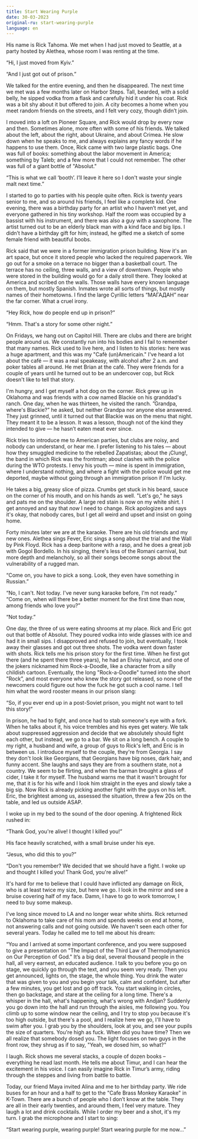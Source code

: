 ```yaml
---
title: Start Wearing Purple
date: 30-03-2023
original-ru: start-wearing-purple
language: en
---
```

His name is Rick Tahoma. We met when I had just moved to Seattle, at a party hosted by Alethea, whose room I was renting at the time.

“Hi, I just moved from Kyiv.”

“And I just got out of prison.”

We talked for the entire evening, and then he disappeared. The next time we met was a few months later on Harbor Steps. Tall, bearded, with a solid belly, he sipped vodka from a flask and carefully hid it under his coat. Rick was a bit shy about it but offered to join. A city becomes a home when you meet random friends on the streets, and I felt very cozy, though didn’t join.

I moved into a loft on Pioneer Square, and Rick would drop by every now and then. Sometimes alone, more often with some of his friends. We talked about the left, about the right, about Ukraine, and about Crimea. He slow down when he speaks to me, and always explains any fancy words if he happens to use them. Once, Rick came with two large plastic bags. One was full of books: something about the labor movement in America; something by Taleb; and a few more that I could not remember. The other was full of a giant bottle of "Absolut."

“This is what we call ‘booth’. I’ll leave it here so I don't waste your single malt next time.”

I started to go to parties with his people quite often. Rick is twenty years senior to me, and so around his friends, I feel like a complete kid. One evening, there was a birthday party for an artist who I haven’t met yet, and everyone gathered in his tiny workshop. Half the room was occupied by a bassist with his instrument, and there was also a guy with a saxophone. The artist turned out to be an elderly black man with a kind face and big lips. I didn’t have a birthday gift for him; instead, he gifted me a sketch of some female friend with beautiful boobs.

Rick said that we were in a former immigration prison building. Now it's an art space, but once it stored people who lacked the required paperwork. We go out for a smoke on a terrace no bigger than a basketball court. The terrace has no ceiling, three walls, and a view of downtown. People who were stored in the building would go for a daily stroll there. They looked at America and scribed on the walls. Those walls have every known language on them, but mostly Spanish. Inmates wrote all sorts of things, but mostly names of their hometowns. I find the large Cyrillic letters “МАГАДАН” near the far corner. What a cruel irony.

“Hey Rick, how do people end up in prison?”

“Hmm. That's a story for some other night.”

On Fridays, we hang out on Capitol Hill. There are clubs and there are bright people around us. We constantly run into his bodies and I fail to remember that many names. Rick used to live here, and I listen to his stories: here was a huge apartment, and this was my "Cafè (un)Americain." I've heard a lot about the café — it was a real speakeasy, with alcohol after 2 a.m. and poker tables all around. He met Brian at the café. They were friends for a couple of years until he turned out to be an undercover cop, but Rick doesn't like to tell that story.

I'm hungry, and I get myself a hot dog on the corner. Rick grew up in Oklahoma and was friends with a cow named Blackie on his granddad's ranch. One day, when he was thirteen, he visited the ranch. ”Grandpa, where's Blackie?” he asked, but neither Grandpa nor anyone else answered. They just grinned, until it turned out that Blackie was on the menu that night. They meant it to be a lesson. It was a lesson, though not of the kind they intended to give — he hasn’t eaten meat ever since.

Rick tries to introduce me to American parties, but clubs are noisy, and nobody can understand, or hear me. I prefer listening to his tales — about how they smuggled medicine to the rebelled Zapatistas; about the ¡Clung!, the band in which Rick was the frontman; about clashes with the police during the WTO protests. I envy his youth — mine is spent in immigration, where I understand nothing, and where a fight with the police would get me deported, maybe without going through an immigration prison if I’m lucky.

He takes a big, greasy slice of pizza. Crumbs get stuck in his beard, sauce on the corner of his mouth, and on his hands as well. "Let's go," he says and pats me on the shoulder. A large red stain is now on my white shirt. I get annoyed and say that *now* I need to change. Rick apologizes and says it's okay, that nobody cares, but I get all weird and upset and insist on going home.

Forty minutes later we are at the karaoke. There are his old friends and my new ones. Alethea sings Fever, Eric sings a song about the trial and the Wall by Pink Floyd. Rick has a deep baritone with a rasp, and he does a great job with Gogol Bordello. In his singing, there's less of the Romani carnival, but more depth and melancholy, so all their songs become songs about the vulnerability of a rugged man.

“Come on, you have to pick a song. Look, they even have something in Russian.”

“No, I can't. Not today. I've never sung karaoke before, I'm not ready.”
“Come on, when will there be a better moment for the first time than now, among friends who love you?”

“Not today.”

One day, the three of us were eating shrooms at my place. Rick and Eric got out that bottle of Absolut. They poured vodka into wide glasses with ice and had it in small sips. I disapproved and refused to join, but eventually, I took away their glasses and got out three shots. The vodka went down faster with shots. Rick tells me his prison story for the first time. When he first got there (and he spent there three years), he had an Elvisy haircut, and one of the jokers nicknamed him Rock-a-Doodle, like a character from a silly childish cartoon. Eventually, the long "Rock-a-Doodle" turned into the short "Rock”, and most everyone who knew the story got released, so none of the newcomers could figure out how the fuck he got such a cool name. I tell him what the word rooster means in our prison slang:

“So, if you ever end up in a post-Soviet prison, you might not want to tell this story!”

In prison, he had to fight, and once had to stab someone's eye with a fork. When he talks about it, his voice trembles and his eyes get watery. We talk about suppressed aggression and decide that we absolutely should fight each other, but instead, we go to a bar. We sit on a long bench. A couple to my right, a husband and wife, a group of guys to Rick's left, and Eric is in between us. I introduce myself to the couple, they're from Georgia. I say they don't look like Georgians, that Georgians have big noses, dark hair, and funny accent. She laughs and says they are from a southern state, not a country. We seem to be flirting, and when the barman brought a glass of cider, I take it for myself. The husband warns me that it wasn't brought for me, that it is for his wife and I look him straight in the eyes and slowly take a big sip. Now Rick is already picking another fight with the guys on his left. Eric, the brightest among us, assessed the situation, threw a few 20s on the table, and led us outside ASAP.

I woke up in my bed to the sound of the door opening. A frightened Rick rushed in:

“Thank God, you're alive! I thought I killed you!”

His face heavily scratched, with a small bruise under his eye.

“Jesus, who did this to you?”

“Don't you remember? We decided that we should have a fight. I woke up and thought I killed you! Thank God, you're alive!”

It's hard for me to believe that I could have inflicted any damage on Rick, who is at least twice my size, but here we go. I look in the mirror and see a bruise covering half of my face. Damn, I have to go to work tomorrow, I need to buy some makeup.

I've long since moved to LA and no longer wear white shirts. Rick returned to Oklahoma to take care of his mom and spends weeks on end at home, not answering calls and not going outside. We haven't seen each other for several years. Today he called me to tell me about his dream:

“You and I arrived at some important conference, and you were supposed to give a presentation on "The Impact of the Third Law of Thermodynamics on Our Perception of God." It’s a big deal, several thousand people in the hall, all very earnest, an educated audience. I talk to you before you go on stage, we quickly go through the text, and you seem very ready. Then you get announced, lights on, the stage, the whole thing. You drink the water that was given to you and you begin your talk, calm and confident, but after a few minutes, you get lost and go off track. You start walking in circles, then go backstage, and stare at the ceiling for a long time. There's a whisper in the hall, what's happening, what's wrong with Andjan? Suddenly you go down into the hall and run through the aisles, me following you. You climb up to some window near the ceiling, and I try to stop you because it's too high outside, but there's a pool, and I realize here we go, I'll have to swim after you. I grab you by the shoulders, look at you, and see your pupils the size of quarters. You're high as fuck. When did you have time? Then we all realize that somebody dosed you. The light focuses on two guys in the front row, they shrug as if to say, "Yeah, we dosed him, so what?"

I laugh. Rick shows me several stacks, a couple of dozen books – everything he read last month. He tells me about Timur, and I can hear the excitement in his voice. I can easily imagine Rick in Timur’s army, riding through the steppes and living from battle to battle.
	
Today, our friend Maya invited Alina and me to her birthday party. We ride buses for an hour and a half to get to the "Cafe Brass Monkey Karaoke" in K-Town. There are a bunch of people who I don’t know at the table. They are all in their early twenties, and around them, I feel very mature. They laugh a lot and drink cocktails. While I order my beer and a shot, it's my turn. I grab the microphone and I start to sing:

“Start wearing purple, wearing purple! Start wearing purple for me now…”
